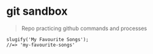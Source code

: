 # git sandbox

> Repo practicing github commands and processes

```
slugify('My Favourite Songs');
//=> 'my-favourite-songs'
```
